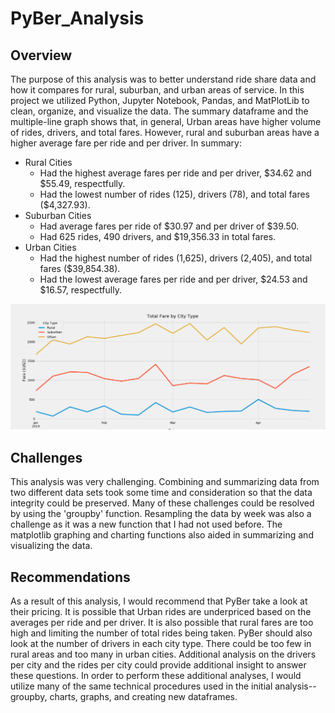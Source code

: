 # PyBer_Analysis

## Overview
The purpose of this analysis was to better understand ride share data and how it compares for rural, suburban, and urban areas of service. In this project we utilized Python, Jupyter Notebook, Pandas, and MatPlotLib to clean, organize, and visualize the data. The summary dataframe and the multiple-line graph shows that, in general, Urban areas have higher volume of rides, drivers, and total fares. However, rural and suburban areas have a higher average fare per ride and per driver.  In summary:
  - Rural Cities
    * Had the highest average fares per ride and per driver, $34.62 and $55.49, respectfully.
    * Had the lowest number of rides (125), drivers (78), and total fares ($4,327.93).
  - Suburban Cities
    * Had average fares per ride of $30.97 and per driver of $39.50.
    * Had 625 rides, 490 drivers, and $19,356.33 in total fares.
  - Urban Cities
    * Had the highest number of rides (1,625), drivers (2,405), and total fares ($39,854.38).
    * Had the lowest average fares per ride and per driver, $24.53 and $16.57, respectfully.

![](https://github.com/davidwcampbell/PyBer_Analysis/blob/master/analysis/Challenge.png)

## Challenges
This analysis was very challenging. Combining and summarizing data from two different data sets took some time and consideration so that the data integrity could be preserved. Many of these challenges could be resolved by using the 'groupby' function. Resampling the data by week was also a challenge as it was a new function that I had not used before. The matplotlib graphing and charting functions also aided in summarizing and visualizing the data.

## Recommendations
As a result of this analysis, I would recommend that PyBer take a look at their pricing. It is possible that Urban rides are underpriced based on the averages per ride and per driver. It is also possible that rural fares are too high and limiting the number of total rides being taken. PyBer should also look at the number of drivers in each city type. There could be too few in rural areas and too many in urban cities. Additional analysis on the drivers per city and the rides per city could provide additional insight to answer these questions. In order to perform these additional analyses, I would utilize many of the same technical procedures used in the initial analysis--groupby, charts, graphs, and creating new dataframes.
